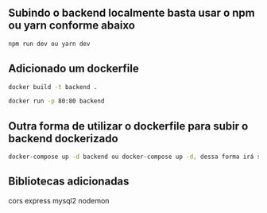 ## Subindo o backend localmente basta usar o npm ou yarn conforme abaixo
```bash
npm run dev ou yarn dev
```

## Adicionado um dockerfile
```bash
docker build -t backend . 
```

```bash
docker run -p 80:80 backend
```

## Outra forma de utilizar o dockerfile para subir o backend dockerizado
```bash
docker-compose up -d backend ou docker-compose up -d, dessa forma irá subir os containers de frontend, backend e do mysql
```

## Bibliotecas adicionadas
cors express mysql2 nodemon